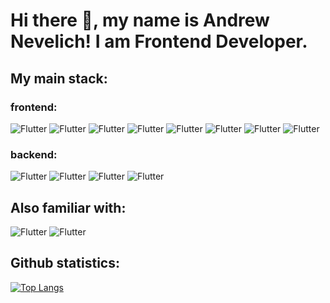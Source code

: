 # Hi there 👋, my name is Andrew Nevelich! I am Frontend Developer.


## My main stack:
### frontend:
![Flutter](https://img.shields.io/badge/-Javascript-black?logoColor=38f2ffe&logo=Javascript&style=for-the-badge)
![Flutter](https://img.shields.io/badge/-React-black?logoColor=38f2ffe&logo=react&style=for-the-badge)
![Flutter](https://img.shields.io/badge/-Redux-black?logoColor=d768f2&logo=redux&style=for-the-badge)
![Flutter](https://img.shields.io/badge/-Saga/Thunk-black?logoColor=d768f2&logo=redux&style=for-the-badge)
![Flutter](https://img.shields.io/badge/-HTML5-black?logoColor=ed5555&logo=HTML5&style=for-the-badge)
![Flutter](https://img.shields.io/badge/-CSS3-black?logoColor=64a8f5&logo=CSS3&style=for-the-badge)
![Flutter](https://img.shields.io/badge/-Sass-black?logoColor=&logo=Sass&?messageColor=green&style=for-the-badge)
![Flutter](https://img.shields.io/badge/-BEM-black?logoColor=38f2ffe&logo=BEM&style=for-the-badge)
### backend:
![Flutter](https://img.shields.io/badge/-express-black?logoColor=38f2ffe&logo=express&style=for-the-badge)
![Flutter](https://img.shields.io/badge/-mongodb-black?logoColor=38f2ffe&logo=mongodb&style=for-the-badge)
![Flutter](https://img.shields.io/badge/-nodejs-black?logoColor=38f2ffe&logo=nodejs&style=for-the-badge)
![Flutter](https://img.shields.io/badge/-REST_API-black?logoColor=38f2ffe&logo=nodejs&style=for-the-badge)



## Also familiar with:
![Flutter](https://img.shields.io/badge/-MobX-black?logoColor=&logo=mobx&?messageColor=green&style=for-the-badge)
![Flutter](https://img.shields.io/badge/-python-black?logoColor=38f2ffe&logo=python&style=for-the-badge)



## Github statistics:
[![Top Langs](https://github-readme-stats.vercel.app/api/top-langs/?username=Giroskop&hide=PHP)](https://github.com/anuraghazra/github-readme-stats)






<!--
**Giroskop/Giroskop** is a ✨ _special_ ✨ repository because its `README.md` (this file) appears on your GitHub profile.

Here are some ideas to get you started:

- 🔭 I’m currently working on ...
- 🌱 I’m currently learning ...
- 👯 I’m looking to collaborate on ...
- 🤔 I’m looking for help with ...
- 💬 Ask me about ...
- 📫 How to reach me: ...
- 😄 Pronouns: ...
- ⚡ Fun fact: ...
-->
